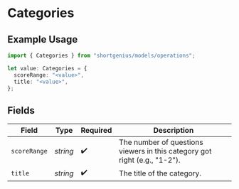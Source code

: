 # Categories

## Example Usage

```typescript
import { Categories } from "shortgenius/models/operations";

let value: Categories = {
  scoreRange: "<value>",
  title: "<value>",
};
```

## Fields

| Field                                                                     | Type                                                                      | Required                                                                  | Description                                                               |
| ------------------------------------------------------------------------- | ------------------------------------------------------------------------- | ------------------------------------------------------------------------- | ------------------------------------------------------------------------- |
| `scoreRange`                                                              | *string*                                                                  | :heavy_check_mark:                                                        | The number of questions viewers in this category got right (e.g., "1-2"). |
| `title`                                                                   | *string*                                                                  | :heavy_check_mark:                                                        | The title of the category.                                                |